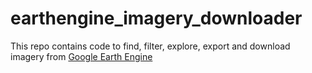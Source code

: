 # earthengine_imagery_downloader
This repo contains code to find, filter, explore, export and download imagery from [Google Earth Engine](https://earthengine.google.com/)
